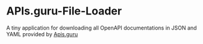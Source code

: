 # APIs.guru-File-Loader
A tiny application for downloading all OpenAPI documentations in JSON and YAML provided by [Apis.guru](https://apis.guru)
